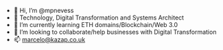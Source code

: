 - 👋 Hi, I’m @mpnevess
- 👀 Technology, Digital Transformation and Systems Architect
- 🌱 I’m currently learning ETH domains/Blockchain/Web 3.0
- 💞️ I’m looking to collaborate/help businesses with Digital Transformation
- 📫 marcelo@kazap.co.uk
